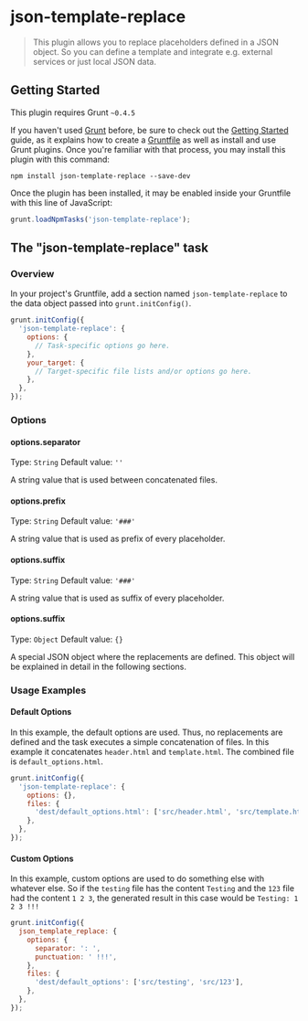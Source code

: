 # json-template-replace

> This plugin allows you to replace placeholders defined in a JSON object. So you can define a template and integrate e.g. external services or just local JSON data.

## Getting Started
This plugin requires Grunt `~0.4.5`

If you haven't used [Grunt](http://gruntjs.com/) before, be sure to check out the [Getting Started](http://gruntjs.com/getting-started) guide, as it explains how to create a [Gruntfile](http://gruntjs.com/sample-gruntfile) as well as install and use Grunt plugins. Once you're familiar with that process, you may install this plugin with this command:

```shell
npm install json-template-replace --save-dev
```

Once the plugin has been installed, it may be enabled inside your Gruntfile with this line of JavaScript:

```js
grunt.loadNpmTasks('json-template-replace');
```

## The "json-template-replace" task

### Overview
In your project's Gruntfile, add a section named `json-template-replace` to the data object passed into `grunt.initConfig()`.

```js
grunt.initConfig({
  'json-template-replace': {
    options: {
      // Task-specific options go here.
    },
    your_target: {
      // Target-specific file lists and/or options go here.
    },
  },
});
```

### Options

#### options.separator
Type: `String`
Default value: `''`

A string value that is used between concatenated files.

#### options.prefix
Type: `String`
Default value: `'###'`

A string value that is used as prefix of every placeholder.

#### options.suffix
Type: `String`
Default value: `'###'`

A string value that is used as suffix of every placeholder.

#### options.suffix
Type: `Object`
Default value: `{}`

A special JSON object where the replacements are defined. This object will be explained in detail in the following sections.


### Usage Examples

#### Default Options
In this example, the default options are used. Thus, no replacements are defined and the task executes a simple concatenation of files. In this example it concatenates `header.html` and `template.html`. The combined file is `default_options.html`.

```js
grunt.initConfig({
  'json-template-replace': {
    options: {},
    files: {
      'dest/default_options.html': ['src/header.html', 'src/template.html']
    },
  },
});
```

#### Custom Options
In this example, custom options are used to do something else with whatever else. So if the `testing` file has the content `Testing` and the `123` file had the content `1 2 3`, the generated result in this case would be `Testing: 1 2 3 !!!`

```js
grunt.initConfig({
  json_template_replace: {
    options: {
      separator: ': ',
      punctuation: ' !!!',
    },
    files: {
      'dest/default_options': ['src/testing', 'src/123'],
    },
  },
});
```

